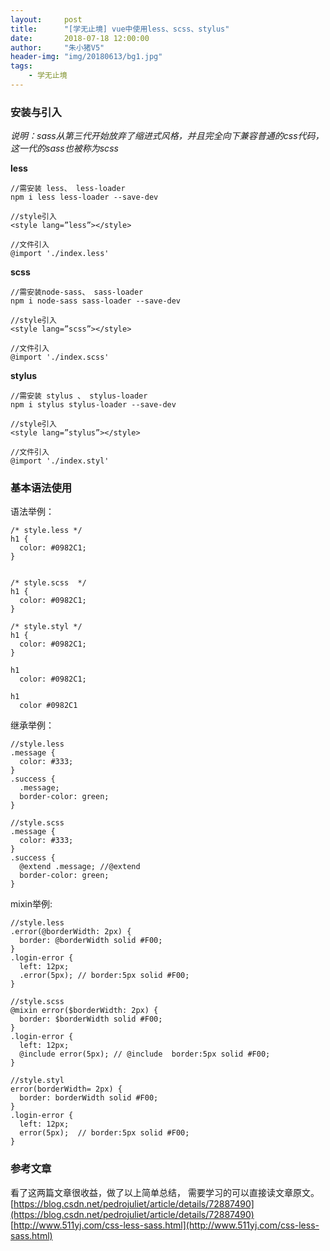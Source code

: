 ```yaml
---
layout:     post
title:      "[学无止境] vue中使用less、scss、stylus"
date:       2018-07-18 12:00:00
author:     "朱小猪V5"
header-img: "img/20180613/bg1.jpg"
tags:
    - 学无止境
---
```


### 安装与引入
*说明：sass从第三代开始放弃了缩进式风格，并且完全向下兼容普通的css代码，这一代的sass也被称为scss*

**less**
```
//需安装 less、 less-loader
npm i less less-loader --save-dev

//style引入
<style lang=”less”></style>

//文件引入
@import './index.less'
```

**scss**
```
//需安装node-sass、 sass-loader
npm i node-sass sass-loader --save-dev

//style引入
<style lang=”scss”></style>

//文件引入
@import './index.scss'
```
**stylus**
```
//需安装 stylus 、 stylus-loader
npm i stylus stylus-loader --save-dev

//style引入
<style lang=”stylus”></style>

//文件引入
@import './index.styl'
```

### 基本语法使用

语法举例：
```
/* style.less */
h1 {
  color: #0982C1;
}
```

```

/* style.scss  */
h1 {
  color: #0982C1;
}
```

```
/* style.styl */
h1 {
  color: #0982C1;
}

h1
  color: #0982C1;

h1
  color #0982C1
```
继承举例：
```
//style.less
.message {
  color: #333;
}
.success {
  .message;
  border-color: green;
}
```

```
//style.scss 
.message {
  color: #333;
}
.success {
  @extend .message; //@extend
  border-color: green;
}
```
mixin举例:
```
//style.less
.error(@borderWidth: 2px) {
  border: @borderWidth solid #F00;
}
.login-error {
  left: 12px;
  .error(5px); // border:5px solid #F00;
}
```
```
//style.scss
@mixin error($borderWidth: 2px) {
  border: $borderWidth solid #F00;
}
.login-error {
  left: 12px;
  @include error(5px); // @include  border:5px solid #F00;
}
```
```
//style.styl
error(borderWidth= 2px) {
  border: borderWidth solid #F00;
}
.login-error {
  left: 12px;
  error(5px);  // border:5px solid #F00;
}
```
### 参考文章
看了这两篇文章很收益，做了以上简单总结， 需要学习的可以直接读文章原文。
[https://blog.csdn.net/pedrojuliet/article/details/72887490](https://blog.csdn.net/pedrojuliet/article/details/72887490)<br>
[http://www.511yj.com/css-less-sass.html](http://www.511yj.com/css-less-sass.html)<br>
